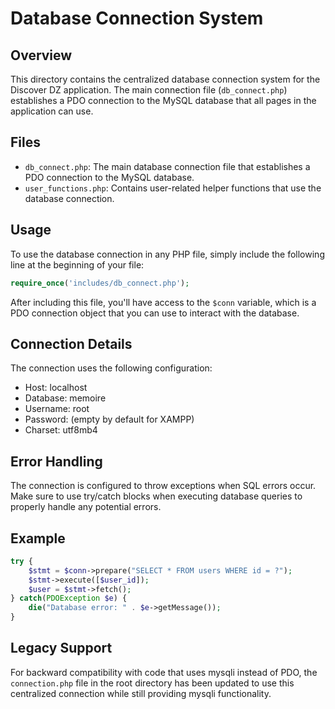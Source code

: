 # Database Connection System

## Overview
This directory contains the centralized database connection system for the Discover DZ application. The main connection file (`db_connect.php`) establishes a PDO connection to the MySQL database that all pages in the application can use.

## Files
- `db_connect.php`: The main database connection file that establishes a PDO connection to the MySQL database.
- `user_functions.php`: Contains user-related helper functions that use the database connection.

## Usage
To use the database connection in any PHP file, simply include the following line at the beginning of your file:

```php
require_once('includes/db_connect.php');
```

After including this file, you'll have access to the `$conn` variable, which is a PDO connection object that you can use to interact with the database.

## Connection Details
The connection uses the following configuration:
- Host: localhost
- Database: memoire
- Username: root
- Password: (empty by default for XAMPP)
- Charset: utf8mb4

## Error Handling
The connection is configured to throw exceptions when SQL errors occur. Make sure to use try/catch blocks when executing database queries to properly handle any potential errors.

## Example
```php
try {
    $stmt = $conn->prepare("SELECT * FROM users WHERE id = ?");
    $stmt->execute([$user_id]);
    $user = $stmt->fetch();
} catch(PDOException $e) {
    die("Database error: " . $e->getMessage());
}
```

## Legacy Support
For backward compatibility with code that uses mysqli instead of PDO, the `connection.php` file in the root directory has been updated to use this centralized connection while still providing mysqli functionality.